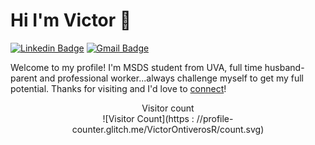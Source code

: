 # Hi I'm Victor 👋
[![Linkedin Badge](https://img.shields.io/badge/-victor-blue?style=flat&logo=Linkedin&logoColor=white&link=https://linkedin.com/in/victor-ontiveros-78490b35)](https://linkedin.com/in/victor-ontiveros-78490b35)
[![Gmail Badge](https://img.shields.io/badge/-victor-c14438?style=flat&logo=Gmail&logoColor=white&link=mailto:victor.ontiveros1006@gmail.com)](mailto:victor.ontiveros1006@gmail.com)

Welcome to my profile! I'm MSDS student from UVA, full time husband-parent and professional worker...always challenge myself to get my full potential. Thanks for visiting and I'd love to [connect](https://linkedin.com/in/victor-ontiveros-78490b35)!

<p align="center"> 
  Visitor count<br>
![Visitor Count](https : //profile-counter.glitch.me/VictorOntiverosR/count.svg)
</p>


<div align="center">
